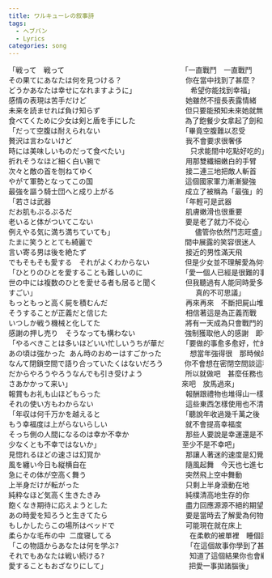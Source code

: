 ```yaml
---
title: ワルキューレの叙事詩
tags:
  - ヘブバン
  - Lyrics
categories: song
---
```


<pre>
「戦って　戦って　　　　　　　　　　　　　　　　　「一直戰鬥　一直戰鬥　　　　　　　　　　　　　　　
その果てにあなたは何を見つける？　　　　　　　　　你在當中找到了甚麼？ 
どうかあなたは幸せになれますように」　　　　　　　  希望你能找到幸福」
感情の表現は苦手だけど　　　　　　　　　　　　　　她雖然不擅長表露情緒
未来を読ませれば負け知らず　　　　　　　　　　　　但只要能預知未來她就無敵了
食べてくために少女は剣と盾を手にした　　　　　　　為了飽餐少女拿起了劍和盾
「だって空腹は耐えられない　　　　　　　　　　　　「畢竟空腹難以忍受
贅沢は言わないけど　　　　　　　　　　　　　　　　我不會要求很奢侈
時には美味しいものだって食べたい」　　　　　　　　  只求能間中吃點好吃的」
折れそうなほど細く白い腕で　　　　　　　　　　　　用那雙纖細嫩白的手臂
次々と敵の首を刎ねてゆく　　　　　　　　　　　　　接二連三地把敵人斬首
やがて軍勢となってこの国　　　　　　　　　　　　　這個國家軍力漸漸變強
最強を謳う騎士団へと成り上がる　　　　　　　　　　成立了被稱為「最強」的騎士團
「若さは武器　　　　　　　　　　　　　　　　　　　「年輕可是武器
だお肌もぷるぷるだ　　　　　　　　　　　　　　　　肌膚嫩滑也很重要
老いると体がついてこない　　　　　　　　　　　　　要是老了就力不從心
例えやる気に満ち満ちていても」  　　　　　　　　　  儘管你依然鬥志旺盛」
たまに笑うととても綺麗で　　　　　　　　　　　　　間中展露的笑容很迷人
言い寄る男は後を絶たず　　　　　　　　　　　　　　接近的男性滿天飛
でもそもそも愛する　それがよくわからない　　　　　但是少女並不理解愛為何物
「ひとりのひとを愛することも難しいのに　　　　　　「愛一個人已經是很難的事情
世の中には複数のひとを愛せる者も居ると聞く　　　　但我聽過有人能同時愛多個人
すごい」  　　　　　　　　　　　　　　　　　　　　  真的不可思議」
もっともっと高く屍を積むんだ　　　　　　　　　　　再來再來　不斷把屍山堆高
そうすることが正義だと信じた　　　　　　　　　　　相信著這是為正義而戰
いつしか戦う機械と化してた　　　　　　　　　　　　將有一天成為只會戰鬥的機械
感謝の押し売り　そうなっても構わない　　　　　　　強制獲取他人的感謝　即使成為這樣也毫不在意
「やるべきことは多いほどいい忙しいうちが華だ　　　「要做的事愈多愈好，忙的時候最具存在價值
あの頃は強かった あん時のおめーはすごかった　　　　想當年強得很　那時候的你太厲害了
なんて閉鎖空間で語り合っていたくはないだろう　　　你不會想在密閉空間談這種事吧
だからやろうやろうなんでも引き受けよう　　　　　　所以就做吧　甚麼任務也接下來
さあかかって来い」　　　　　　　　　　　　　　　　來吧　放馬過來」
報賞もお礼も山ほどもらった　　　　　　　　　　　　報酬跟禮物也堆得山一樣高
それの使い方もわからない　　　　　　　　　　　　　這些東西怎樣使用也不清楚
「年収は何千万かを越えると　　　　　　　　　　　　「聽說年收過幾千萬之後
もう幸福度は上がらないらしい　　　　　　　　　　　就不會提高幸福度
そっち側の人間になるのは幸か不幸か　　　　　　　　那些人要說是幸運還是不幸
少なくとも不幸ではないか」　　　　　　　　　　　　至少不是不幸吧」
見惚れるほどの速さは幻覚か　　　　　　　　　　　　那讓人著迷的速度是幻覺嗎
風を纏い今日も縦横自在　　　　　　　　　　　　　　隨風起舞　今天也七進七出
急にその体が空高く舞う　　　　　　　　　　　　　　突然飛上空中舞動
上半身だけが転がった　　　　　　　　　　　　　　　只剩上半身滾動在地
純粋なほど気高く生きたきみ　　　　　　　　　　　　純樸清高地生存的你
飽くなき期待に応えようとした　　　　　　　　　　　盡力回應源源不絕的期望
あの時愛を知ろうと生きてたら　　　　　　　　　　　要是當時去了解愛為何物的話
もしかしたらこの場所はベッドで　　　　　　　　　　可能現在就在床上
柔らかな毛布の中 二度寝してる　　　　　　　　　　　在柔軟的被單裡　睡個回籠覺
「この物語からあなたは何を学ぶ?　　　　　　　　　　「在這個故事你學到了甚麼？
それでもあなたは戦い続ける?　　　　　　　　　　　　知道了這個結果你也會繼續戰鬥下去？
愛することもおざなりにして」　　　　　　　　　　　　把愛一事拋諸腦後」
</pre>
